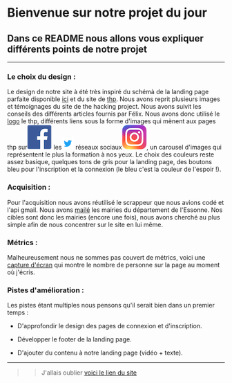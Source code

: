 # Bienvenue sur notre projet du jour

## Dans ce README nous allons vous expliquer différents points de notre projet

___

### Le choix du design :

Le design de notre site à été très inspiré du schémà de la landing page parfaite disponible [ici](https://cdn-images-1.medium.com/max/2000/1*Omi3ID0uMPyhjBC591HAYg.jpeg) et du site de [thp](https://www.thehackingproject.org/). Nous avons reprit plusieurs images et témoignages du site de the hacking project. Nous avons suivit les conseils des différents articles fournis par Félix. Nous avons donc utilisé le [logo](https://cdn-images-1.medium.com/fit/c/200/200/1*jA8tdomUF7TSMCVtXyfejA.png) le thp, différents liens sous la forme d'images qui mènent aux pages thp sur![al text][logo1] les![alt text][logo2] réseaux sociaux![alt text][logo3], un carousel d'images qui représentent le plus la formation à nos yeux. Le choix des couleurs reste assez basique, quelques tons de gris pour la landing page, des boutons bleu pour l'inscription et la connexion (le bleu c'est la couleur de l'espoir !).

### Acquisition :

Pour l'acquisition nous avons réutilisé le scrappeur que nous avions codé et l'api gmail. Nous avons [mailé](https://image.noelshack.com/fichiers/2018/08/4/1519338501-capture-d-ecran-2018-02-22-a-23-26-39.png) les mairies du département de l'Essonne. Nos cibles sont donc les mairies (encore une fois), nous avons cherché au plus simple afin de nous concentrer sur le site en lui même.

### Métrics :

Malheureusement nous ne sommes pas couvert de métrics, voici une [capture d'écran](https://image.noelshack.com/fichiers/2018/08/4/1519339183-capture-d-ecran-2018-02-22-a-23-37-54.png) qui montre le nombre de personne sur la page au moment où j'écris. 

### Pistes d'amélioration :

Les pistes étant multiples nous pensons qu'il serait bien dans un premier temps :

* D'approfondir le design des pages de connexion et d'inscription. 

* Développer le footer de la landing page.

* D'ajouter du contenu à notre landing page (vidéo + texte).

___

>> J'allais oublier [voici le lien du site](https://obscure-gorge-96195.herokuapp.com/)

[logo1]: /app/assets/images/logo1.png "facebook"
[logo2]: /app/assets/images/logo2.png "instagram"
[logo3]: /app/assets/images/logo3.png "twitter"